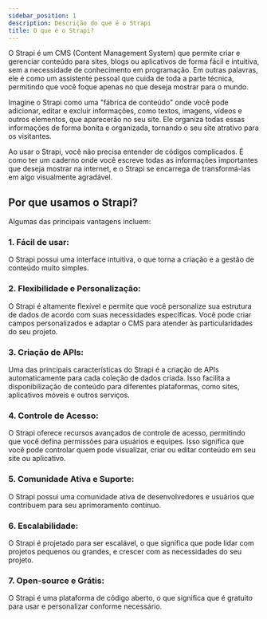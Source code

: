 ```yaml
---
sidebar_position: 1
description: Descrição do que é o Strapi
title: O que é o Strapi?
---
```


O Strapi é um CMS (Content Management System) que permite criar e gerenciar conteúdo para sites, blogs ou aplicativos de forma fácil e intuitiva, sem a necessidade de conhecimento em programação. Em outras palavras, ele é como um assistente pessoal que cuida de toda a parte técnica, permitindo que você foque apenas no que deseja mostrar para o mundo.

Imagine o Strapi como uma "fábrica de conteúdo" onde você pode adicionar, editar e excluir informações, como textos, imagens, vídeos e outros elementos, que aparecerão no seu site. Ele organiza todas essas informações de forma bonita e organizada, tornando o seu site atrativo para os visitantes.

Ao usar o Strapi, você não precisa entender de códigos complicados. É como ter um caderno onde você escreve todas as informações importantes que deseja mostrar na internet, e o Strapi se encarrega de transformá-las em algo visualmente agradável.

## Por que usamos o Strapi?

Algumas das principais vantagens incluem:

### 1. Fácil de usar:

O Strapi possui uma interface intuitiva, o que torna a criação e a gestão de conteúdo muito simples.

### 2. Flexibilidade e Personalização:

O Strapi é altamente flexível e permite que você personalize sua estrutura de dados de acordo com suas necessidades específicas. Você pode criar campos personalizados e adaptar o CMS para atender às particularidades do seu projeto.

### 3. Criação de APIs:

Uma das principais características do Strapi é a criação de APIs automaticamente para cada coleção de dados criada. Isso facilita a disponibilização de conteúdo para diferentes plataformas, como sites, aplicativos móveis e outros serviços.

### 4. Controle de Acesso:

O Strapi oferece recursos avançados de controle de acesso, permitindo que você defina permissões para usuários e equipes. Isso significa que você pode controlar quem pode visualizar, criar ou editar conteúdo em seu site ou aplicativo.

### 5. Comunidade Ativa e Suporte:

O Strapi possui uma comunidade ativa de desenvolvedores e usuários que contribuem para seu aprimoramento contínuo.

### 6. Escalabilidade:

O Strapi é projetado para ser escalável, o que significa que pode lidar com projetos pequenos ou grandes, e crescer com as necessidades do seu projeto.

### 7. Open-source e Grátis:

O Strapi é uma plataforma de código aberto, o que significa que é gratuito para usar e personalizar conforme necessário.

